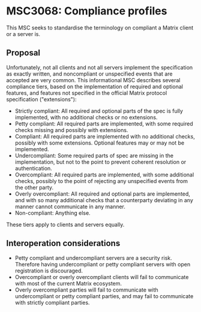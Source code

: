 # MSC3068: Compliance profiles

This MSC seeks to standardise the terminology on compliant a Matrix client or
a server is.

## Proposal

Unfortunately, not all clients and not all servers implement the specification
as exactly written, and noncompliant or unspecified events that are accepted
are very common. This informational MSC describes several compliance tiers,
based on the implementation of required and optional features, and features not
specified in the official Matrix protocol specification ("extensions"):

* Strictly compliant: All required and optional parts of the spec is fully
implemented, with no additional checks or no extensions.
* Petty compliant: All required parts are implemented, with some required
checks missing and possibly with extensions.
* Compliant: All required parts are implemented with no additional checks,
possibly with some extensions. Optional features may or may not be implemented.
* Undercompliant: Some required parts of spec are missing in the implementation,
but not to the point to prevent coherent resolution or authentication.
* Overcompliant: All required parts are implemented, with some additional
checks, possibly to the point of rejecting any unspecified events from the
other party.
* Overly overcompliant: All required and optional parts are implemented, and
with so many additional checks that a counterparty deviating in any manner
cannot communicate in any manner.
* Non-compliant: Anything else.

These tiers apply to clients and servers equally.

## Interoperation considerations

* Petty compliant and undercompliant servers are a security risk. Therefore
having undercompliant or petty compliant servers with open registration
is discouraged.
* Overcompliant or overly overcompliant clients will fail to communicate
with most of the current Matrix ecosystem.
* Overly overcompliant parties will fail to communicate with undercompliant or
petty compliant parties, and may fail to communicate with strictly compliant
parties.
